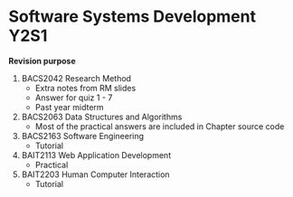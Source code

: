 # Software Systems Development Y2S1 #

**Revision purpose**

1. BACS2042 Research Method
   - Extra notes from RM slides
   - Answer for quiz 1 - 7
   - Past year midterm
3. BACS2063 Data Structures and Algorithms
   - Most of the practical answers are included in Chapter source code   
4. BACS2163 Software Engineering
   - Tutorial  
6. BAIT2113 Web Application Development
   - Practical
8. BAIT2203 Human Computer Interaction
   - Tutorial 
